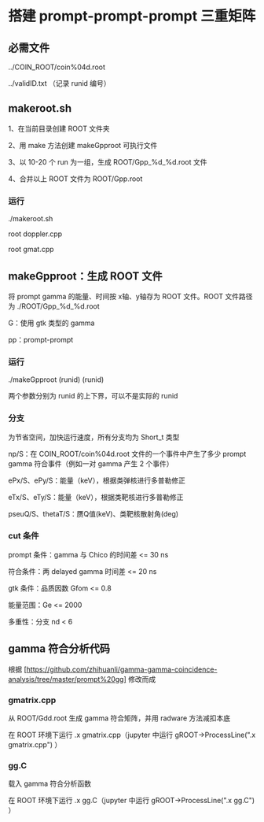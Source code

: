# 搭建 prompt-prompt-prompt 三重矩阵

## 必需文件

../COIN_ROOT/coin%04d.root

../validID.txt  （记录 runid 编号）

## makeroot.sh

1、在当前目录创建 ROOT 文件夹

2、用 make 方法创建 makeGpproot 可执行文件

3、以 10-20 个 run 为一组，生成 ROOT/Gpp_%d_%d.root 文件

4、合并以上 ROOT 文件为 ROOT/Gpp.root

### 运行

./makeroot.sh

root doppler.cpp

root gmat.cpp

## makeGpproot：生成 ROOT 文件

将 prompt gamma 的能量、时间按 x轴、y轴存为 ROOT 文件。ROOT 文件路径为 ./ROOT/Gpp_%d_%d.root

G：使用 gtk 类型的 gamma

pp：prompt-prompt

### 运行

./makeGpproot (runid) (runid)

两个参数分别为 runid 的上下界，可以不是实际的 runid

### 分支

为节省空间，加快运行速度，所有分支均为 Short_t 类型

np/S：在 COIN_ROOT/coin%04d.root 文件的一个事件中产生了多少 prompt gamma 符合事件（例如一对 gamma 产生 2 个事件） 

ePx/S、ePy/S：能量（keV），根据类弹核进行多普勒修正

eTx/S、eTy/S：能量（keV），根据类靶核进行多普勒修正

pseuQ/S、thetaT/S：赝Q值(keV)、类靶核散射角(deg)

### cut 条件

prompt 条件：gamma 与 Chico 的时间差 <= 30 ns

符合条件：两 delayed gamma 时间差 <= 20 ns 

gtk 条件：品质因数 Gfom <= 0.8

能量范围：Ge <= 2000

多重性：分支 nd < 6

## gamma 符合分析代码

根据 [https://github.com/zhihuanli/gamma-gamma-coincidence-analysis/tree/master/prompt%20gg] 修改而成

### gmatrix.cpp

从 ROOT/Gdd.root 生成 gamma 符合矩阵，并用 radware 方法减扣本底

在 ROOT 环境下运行 .x gmatrix.cpp（jupyter 中运行 gROOT->ProcessLine(".x gmatrix.cpp") ）

### gg.C

载入 gamma 符合分析函数

在 ROOT 环境下运行 .x gg.C（jupyter 中运行 gROOT->ProcessLine(".x gg.C") ）

